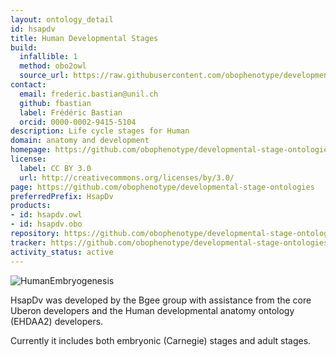 ```yaml
---
layout: ontology_detail
id: hsapdv
title: Human Developmental Stages
build:
  infallible: 1
  method: obo2owl
  source_url: https://raw.githubusercontent.com/obophenotype/developmental-stage-ontologies/master/src/hsapdv/hsapdv.obo
contact:
  email: frederic.bastian@unil.ch
  github: fbastian
  label: Frédéric Bastian
  orcid: 0000-0002-9415-5104
description: Life cycle stages for Human
domain: anatomy and development
homepage: https://github.com/obophenotype/developmental-stage-ontologies/wiki/HsapDv
license:
  label: CC BY 3.0
  url: http://creativecommons.org/licenses/by/3.0/
page: https://github.com/obophenotype/developmental-stage-ontologies
preferredPrefix: HsapDv
products:
- id: hsapdv.owl
- id: hsapdv.obo
repository: https://github.com/obophenotype/developmental-stage-ontologies
tracker: https://github.com/obophenotype/developmental-stage-ontologies/issues
activity_status: active
---
```


<img alt="HumanEmbryogenesis" src="https://upload.wikimedia.org/wikipedia/commons/thumb/0/06/HumanEmbryogenesis.svg/500px-HumanEmbryogenesis.svg.png"/>

HsapDv was developed by the Bgee group with assistance from the core Uberon developers and the Human developmental anatomy ontology (EHDAA2) developers.

Currently it includes both embryonic (Carnegie) stages and adult stages.
